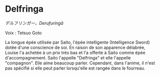 # Delfringa

_デルフリンガー，Derufuringā_

Voix : Tetsuo Goto

La longue épée utilisée par Saito, l'épée intelligente (Intelligence Sword) dotée d'une conscience de soi. En raison de son apparence délabrée, Louise l'a achetée à un prix très bas et l'a offerte à Saito comme épée d'accompagnement. Saito l'appelle "Delfringa" et elle l'appelle "compagnon". Elle aime beaucoup parler. Cependant, dans l'anime, il n'est pas spécifié si elle peut parler lorsqu'elle est rangée dans le fourreau.
